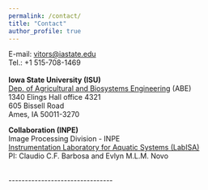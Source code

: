 ```yaml
---
permalink: /contact/
title: "Contact"
author_profile: true
---
```


  E-mail: vitors@iastate.edu
  <br />
  Tel.: +1 515-708-1469
  <br />  
**Iowa State University (ISU)**
  <br /> 
  [Dep. of Agricultural and Biosystems Engineering](https://www.abe.iastate.edu/) (ABE)
  <br /> 
  1340 Elings Hall office 4321
  <br /> 
  605 Bissell Road
  <br />
  Ames, IA 50011-3270
  <br />

  
  **Collaboration (INPE)**
  <br />
  Image Processing Division - INPE
  <br />
  [Instrumentation Laboratory for Aquatic Systems (LabISA)](http://www.dpi.inpe.br/labisa/)
  <br />
  PI: Claudio C.F. Barbosa and Evlyn M.L.M. Novo

<br />
--------------------------------
<br />
<p align="center">
<div style="display:inline-block;width:600px;"><script type="text/javascript" src="//ra.revolvermaps.com/0/0/7.js?i=0bv9sltb48r&amp;m=0c&amp;c=0006ff&amp;cr1=ffffff&amp;br=5&amp;sx=0&amp;cw=ffffff&amp;cb=000000" async="async"></script></div>
